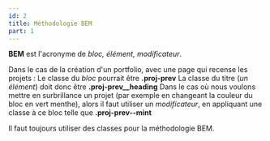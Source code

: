 ```yaml
---
id: 2
title: Méthodologie BEM
part: 1
---
```


**BEM** est l'acronyme de *bloc, élément, modificateur*.

Dans le cas de la création d'un portfolio, avec une page qui recense les projets : 
Le classe du *bloc* pourrait être **.proj-prev**
La classe du titre (*un élément*) doit donc être **.proj-prev__heading**
Dans le cas où nous voulons mettre en surbrillance un projet (par exemple en changeant la couleur du bloc en vert menthe), alors il faut utiliser un *modificateur*, en appliquant une classe à ce bloc telle que **.proj-prev--mint**

Il faut toujours utiliser des classes pour la méthodologie BEM.